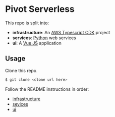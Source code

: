 # Pivot Serverless 

This repo is split into:

- **infrastructure**: An [AWS Typescript CDK](https://aws.amazon.com/cdk/) project
- **services**: [Python](https://www.python.org/) web services
- **ui**: A [Vue JS](https://vuejs.org/) application

## Usage

Clone this repo.

```bash
$ git clone <clone url here>
```

Follow the README instructions in order:
- [infrastructure](./infrastructure/README.md)
- [sevices](./services/README.md)
- [ui](./ui/README.md)
